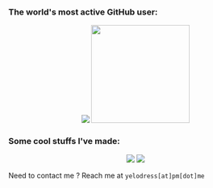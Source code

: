 ### The world's most active GitHub user:
<p align="center">
<img src="https://github-readme-stats.vercel.app/api?username=yelodress&theme=github_dark_dimmed&show_icons=true&hide_border=false&count_private=true&include_all_commits=true&rank_icon=percentile"></img> <a href="https://github-readme-stats.vercel.app/api/top-langs/?username=yelodress&langs_count=10&theme=github_dark_dimmed&show_icons=true&hide_border=false&layout=compact"><img src="https://github-readme-stats.vercel.app/api/top-langs/?username=yelodress&langs_count=10&theme=github_dark_dimmed&show_icons=true&hide_border=false&layout=compact" height=195px></img></a></p>

### Some cool stuffs I've made:
<p align="center">
<a href="https://github.com/Yelodress/PowerShell-Audit-Tool"><img src="https://github-readme-stats.vercel.app/api/pin/?username=yelodress&repo=PowerShell-Audit-Tool&show_owner=true&theme=github_dark_dimmed"></img></a>
<a href="https://github.com/Yelodress/LukeRossCleaner"><img src="https://github-readme-stats.vercel.app/api/pin/?username=yelodress&repo=LukeRossCleaner&show_owner=true&theme=github_dark_dimmed"></img></a> 
  
Need to contact me ? Reach me at `yelodress[at]pm[dot]me`
